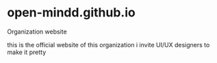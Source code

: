 # open-mindd.github.io
Organization website


this is the official website of this organization i invite UI/UX designers to make it pretty
